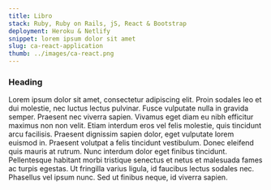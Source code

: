 ```yaml
---
title: Libro
stack: Ruby, Ruby on Rails, jS, React & Bootstrap
deployment: Heroku & Netlify
snippet: lorem ipsum dolor sit amet
slug: ca-react-application
thumb: ../images/ca-react.png
---
```


### Heading 

Lorem ipsum dolor sit amet, consectetur adipiscing elit. Proin sodales leo et dui molestie, nec luctus lectus pulvinar. Fusce vulputate nulla in gravida semper. Praesent nec viverra sapien. Vivamus eget diam eu nibh efficitur maximus non non velit. Etiam interdum eros vel felis molestie, quis tincidunt arcu facilisis. Praesent dignissim sapien dolor, eget vulputate lorem euismod in. Praesent volutpat a felis tincidunt vestibulum. Donec eleifend quis mauris at rutrum. Nunc interdum dolor eget finibus tincidunt. Pellentesque habitant morbi tristique senectus et netus et malesuada fames ac turpis egestas. Ut fringilla varius ligula, id faucibus lectus sodales nec. Phasellus vel ipsum nunc. Sed ut finibus neque, id viverra sapien.